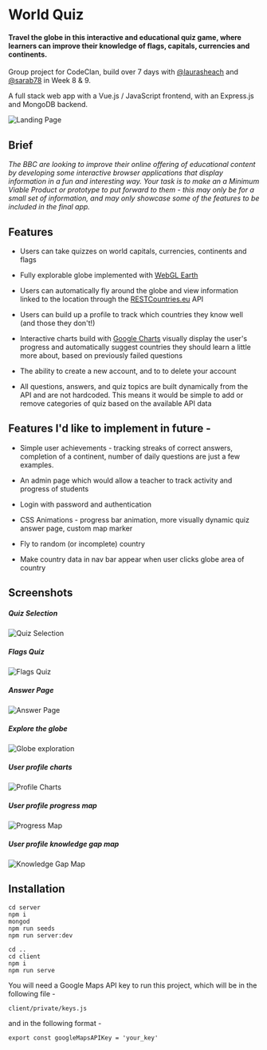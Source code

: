 # World Quiz
#### Travel the globe in this interactive and educational quiz game, where learners can improve their knowledge of flags, capitals, currencies and continents.

Group project for CodeClan, build over 7 days with [@laurasheach](https://github.com/laurasheach) and [@sarab78](https://github.com/sarab78) in Week 8 & 9.

A full stack web app with a Vue.js / JavaScript frontend, with an Express.js and MongoDB backend.

![Landing Page](screenshots/landing_page.png)

## Brief

*The BBC are looking to improve their online offering of educational content by developing some interactive browser applications that display information in a fun and interesting way. Your task is to make an a Minimum Viable Product or prototype to put forward to them - this may only be for a small set of information, and may only showcase some of the features to be included in the final app.*

## Features
* Users can take quizzes on world capitals, currencies, continents and flags

* Fully explorable globe implemented with [WebGL Earth](http://www.webglearth.org/)

* Users can automatically fly around the globe and view information linked to the location through the  [RESTCountries.eu](https://restcountries.eu/) API

* Users can build up a profile to track which countries they know well (and those they don't!)

* Interactive charts build with [Google Charts](https://developers.google.com/chart/) visually display the user's progress and automatically suggest countries they should learn a little more about, based on previously failed questions

* The ability to create a new account, and to to delete your account

* All questions, answers, and quiz topics are built dynamically from the API and are not hardcoded. This means it would be simple to add or remove categories of quiz based on the available API data

## Features I'd like to implement in future -

* Simple user achievements - tracking streaks of correct answers, completion of a continent, number of daily questions are just a few examples.

* An admin page which would allow a teacher to track activity and progress of students

* Login with password and authentication

* CSS Animations - progress bar animation, more visually dynamic quiz answer page, custom map marker

* Fly to random (or incomplete) country

* Make country data in nav bar appear when user clicks globe area of country

## Screenshots

##### Quiz Selection
![Quiz Selection](screenshots/select_quiz.png)

##### Flags Quiz
![Flags Quiz](screenshots/flag_quiz.png)

##### Answer Page
![Answer Page](screenshots/answer_page.png)

##### Explore the globe
![Globe exploration](screenshots/globe_explore.png)

##### User profile charts
![Profile Charts](screenshots/profile_charts.png)

##### User profile progress map
![Progress Map](screenshots/progress_map.png)

##### User profile knowledge gap map
![Knowledge Gap Map](screenshots/knowledge_gap.png)

## Installation

```
cd server
npm i
mongod
npm run seeds
npm run server:dev
```

```
cd ..
cd client
npm i
npm run serve
```

You will need a Google Maps API key to run this project, which will be in the following file -

`client/private/keys.js`

and in the following format -

`export const googleMapsAPIKey = 'your_key'`
